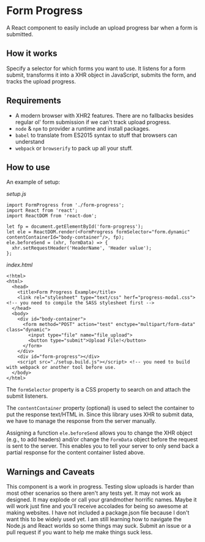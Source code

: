 Form Progress
===================

A React component to easily include an upload progress bar when a form is submitted.


How it works
------------
Specify a selector for which forms you want to use. It listens for a form submit, transforms it into a XHR object in 
JavaScript, submits the form, and tracks the upload progress. 
 
 
Requirements
------------
  * A modern browser with XHR2 features. There are no fallbacks besides regular ol' form submission if we can't 
  track upload progress.
  * `node` & `npm` to provider a runtime and install packages. 
  * `babel` to translate from ES2015 syntax to stuff that browsers can understand
  * `webpack` or `browserify` to pack up all your stuff. 

How to use
-----------
An example of setup:   

_setup.js_ 
```
import FormProgress from './form-progress';
import React from 'react';
import ReactDOM from 'react-dom';

let fp = document.getElementById('form-progress');
let ele = ReactDOM.render(<FormProgress formSelector="form.dynamic" contentContainerId="body-container"/>, fp);
ele.beforeSend = (xhr, formData) => {
  xhr.setRequestHeader('HeaderName', 'Header value');
};
```

_index.html_

```
<!html>
<html>
  <head>
    <title>Form Progress Example</title>
    <link rel="stylesheet" type="text/css" herf="progress-modal.css"> <!-- you need to compile the SASS stylesheet first -->
  </head>
  <body>
    <div id="body-container">
      <form method="POST" action="test" enctype="multipart/form-data" class="dynamic">
        <input type="file" name="file_upload">
        <button type="submit">Upload File!</button>
      </form>
    </div>
    <div id="form-progress"></div>
    <script src="./setup.build.js"></script> <!-- you need to build with webpack or another tool before use.
  </body>
</html>
```

The `formSelector` property is a CSS property to search on and attach the submit listeners.  

The `contentContainer` property (optional) is used to select the container to put the response text/HTML in. Since this 
library uses XHR to submit data, we have to manage the response from the server manually. 

Assigning a function `ele.beforeSend` allows you to change the XHR object (e.g., to add headers) and/or change the 
`FormData` object before the request is sent to the server. This enables you to tell your server to only send back a 
 partial response for the content container listed above.
 
Warnings and Caveats
--------------------
This component is a work in progress. Testing slow uploads is harder than most other scenarios so there aren't any 
tests yet. It may not work as designed. It may explode or call your grandmother horrific names. Maybe it will work just
fine and you'll receive accolades for being so awesome at making websites. I have not included a package.json file 
because I don't want this to be widely used yet. I am still learning how to navigate the Node.js and React worlds so 
some things may suck. Submit an issue or a pull request if you want to help me make things suck less.
 
 

